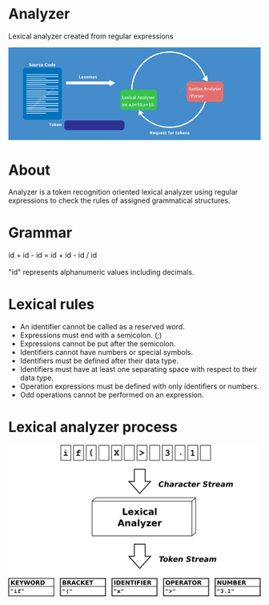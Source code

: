 # Analyzer
Lexical analyzer created from regular expressions

![Lexical-Analysis](docs/Lexical-Analysis.png)

# About
Analyzer is a token recognition oriented lexical analyzer using regular expressions to check the rules of assigned grammatical structures.

# Grammar
id + id - id = id + id - id / id <br/><br/>
"id" represents alphanumeric values including decimals.

# Lexical rules
* An identifier cannot be called as a reserved word.
* Expressions must end with a semicolon. (;)
* Expressions cannot be put after the semicolon.
* Identifiers cannot have numbers or special symbols.
* Identifiers must be defined after their data type.
* Identifiers must have at least one separating space with respect to their data type.
* Operation expressions must be defined with only identifiers or numbers.
* Odd operations cannot be performed on an expression.

# Lexical analyzer process
![Lexical-Analysis](docs/lexical-analysis-process.png)
